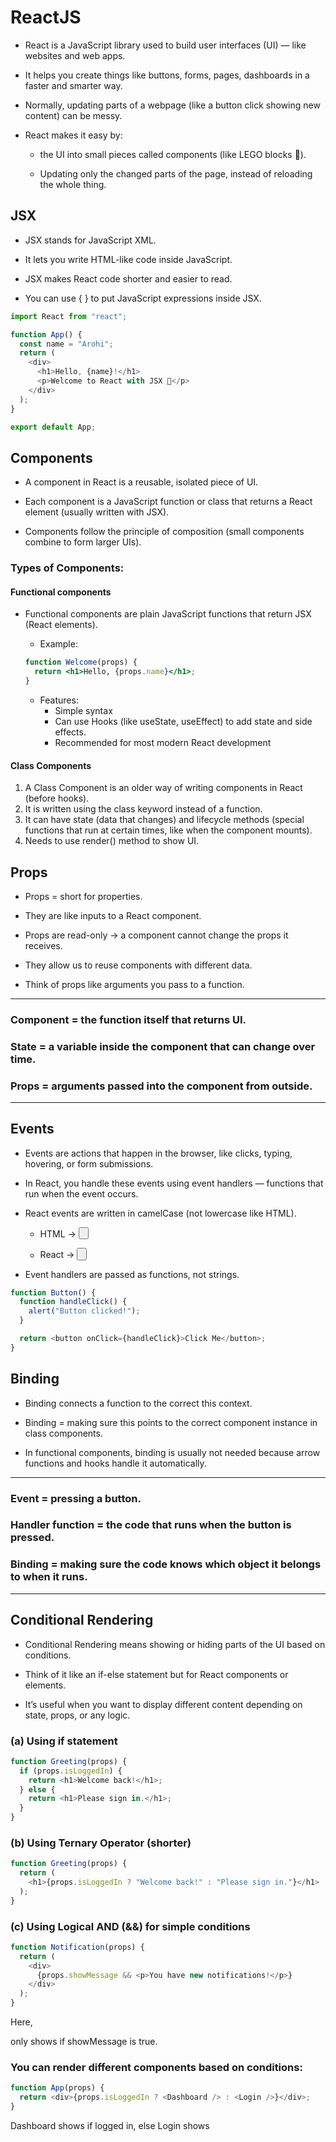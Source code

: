 # ReactJS

- React is a JavaScript library used to build user interfaces (UI) — like websites and web apps.

- It helps you create things like buttons, forms, pages, dashboards in a faster and smarter way.

- Normally, updating parts of a webpage (like a button click showing new content) can be messy.

- React makes it easy by:

  - the UI into small pieces called components (like LEGO blocks 🧩).

  - Updating only the changed parts of the page, instead of reloading the whole thing.
 
## JSX 

- JSX stands for JavaScript XML.

- It lets you write HTML-like code inside JavaScript.

- JSX makes React code shorter and easier to read.

- You can use { } to put JavaScript expressions inside JSX.

```javascript
import React from "react";

function App() {
  const name = "Arohi";
  return (
    <div>
      <h1>Hello, {name}!</h1>
      <p>Welcome to React with JSX 🚀</p>
    </div>
  );
}

export default App;
```

## Components

- A component in React is a reusable, isolated piece of UI.

- Each component is a JavaScript function or class that returns a React element (usually written with JSX).

- Components follow the principle of composition (small components combine to form larger UIs).

###  Types of Components:

#### Functional components 

- Functional components are plain JavaScript functions that return JSX (React elements).

  - Example:
  ```jsx
  function Welcome(props) {
    return <h1>Hello, {props.name}</h1>;
  }
  ```
  - Features:
      - Simple syntax
      - Can use Hooks (like useState, useEffect) to add state and side effects.
      - Recommended for most modern React development

#### Class Components

1. A Class Component is an older way of writing components in React (before hooks).
2. It is written using the class keyword instead of a function.
3. It can have state (data that changes) and lifecycle methods (special functions that run at certain times, like when the component mounts).
4. Needs to use render() method to show UI.



## Props

  - Props = short for properties.

  - They are like inputs to a React component.
  
  - Props are read-only → a component cannot change the props it receives.
  
  - They allow us to reuse components with different data.
  
  - Think of props like arguments you pass to a function.


------------------------------------------------------------------------------------------------------------------------------------------------

### Component = the function itself that returns UI.

### State = a variable inside the component that can change over time.

### Props = arguments passed into the component from outside.

-----------------------------------------------------------------------------------------------------------------------------------------------

## Events

- Events are actions that happen in the browser, like clicks, typing, hovering, or form submissions.

- In React, you handle these events using event handlers — functions that run when the event occurs.

- React events are written in camelCase (not lowercase like HTML).

  - HTML → <button onclick="...">

  - React → <button onClick={...}>

- Event handlers are passed as functions, not strings.

```javascript
function Button() {
  function handleClick() {
    alert("Button clicked!");
  }

  return <button onClick={handleClick}>Click Me</button>;
}
```

## Binding

- Binding connects a function to the correct this context.

- Binding = making sure this points to the correct component instance in class components.

- In functional components, binding is usually not needed because arrow functions and hooks handle it automatically.


-----------------------------------------------------------------------------------------------------

### Event = pressing a button.

### Handler function = the code that runs when the button is pressed.

### Binding = making sure the code knows which object it belongs to when it runs.

------------------------------------------------------------------------------------------------------


## Conditional Rendering

- Conditional Rendering means showing or hiding parts of the UI based on conditions.

- Think of it like an if-else statement but for React components or elements.

- It’s useful when you want to display different content depending on state, props, or any logic.

### (a) Using if statement

```javascript
function Greeting(props) {
  if (props.isLoggedIn) {
    return <h1>Welcome back!</h1>;
  } else {
    return <h1>Please sign in.</h1>;
  }
}
```

### (b) Using Ternary Operator (shorter)

```javascript
function Greeting(props) {
  return (
    <h1>{props.isLoggedIn ? "Welcome back!" : "Please sign in."}</h1>
  );
}
```

### (c) Using Logical AND (&&) for simple conditions

```javascript
function Notification(props) {
  return (
    <div>
      {props.showMessage && <p>You have new notifications!</p>}
    </div>
  );
}
```

Here, <p> only shows if showMessage is true.

### You can render different components based on conditions:

```javascript
function App(props) {
  return <div>{props.isLoggedIn ? <Dashboard /> : <Login />}</div>;
}
```

Dashboard shows if logged in, else Login shows
